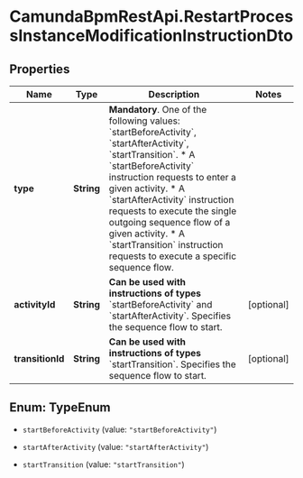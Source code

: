 # CamundaBpmRestApi.RestartProcessInstanceModificationInstructionDto

## Properties

Name | Type | Description | Notes
------------ | ------------- | ------------- | -------------
**type** | **String** | **Mandatory**. One of the following values: &#x60;startBeforeActivity&#x60;, &#x60;startAfterActivity&#x60;, &#x60;startTransition&#x60;.  * A &#x60;startBeforeActivity&#x60; instruction requests to enter a given activity. * A &#x60;startAfterActivity&#x60; instruction requests to execute the single outgoing sequence flow of a given activity. * A &#x60;startTransition&#x60; instruction requests to execute a specific sequence flow. | 
**activityId** | **String** | **Can be used with instructions of types** &#x60;startBeforeActivity&#x60; and &#x60;startAfterActivity&#x60;. Specifies the sequence flow to start. | [optional] 
**transitionId** | **String** | **Can be used with instructions of types** &#x60;startTransition&#x60;. Specifies the sequence flow to start. | [optional] 



## Enum: TypeEnum


* `startBeforeActivity` (value: `"startBeforeActivity"`)

* `startAfterActivity` (value: `"startAfterActivity"`)

* `startTransition` (value: `"startTransition"`)




